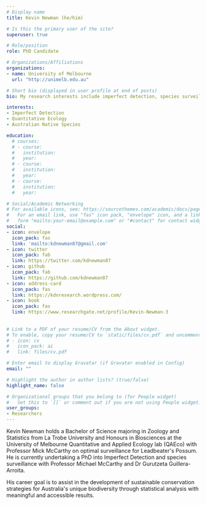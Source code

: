 ```yaml
---
# Display name
title: Kevin Newman (he/him)

# Is this the primary user of the site?
superuser: true

# Role/position
role: PhD Candidate

# Organizations/Affiliations
organizations:
- name: University of Melbourne
  url: "http://unimelb.edu.au"

# Short bio (displayed in user profile at end of posts)
bio: My research interests include imperfect detection, species surveillance and the optimisation of detection of species. 

interests:
- Imperfect Detection
- Quantitative Ecology
- Australian Native Species

education:
  # courses:
  # - course:
  #   institution:
  #   year:
  # - course:
  #   institution:
  #   year:
  # - course:
  #   institution:
  #   year:

# Social/Academic Networking
# For available icons, see: https://sourcethemes.com/academic/docs/page-builder/#icons
#   For an email link, use "fas" icon pack, "envelope" icon, and a link in the
#   form "mailto:your-email@example.com" or "#contact" for contact widget.
social:
- icon: envelope
  icon_pack: fas
  link: 'mailto:kdnewman87@gmail.com'
- icon: twitter
  icon_pack: fab
  link: https://twitter.com/kdnewman87
- icon: github
  icon_pack: fab
  link: https://github.com/kdnewman87
- icon: address-card
  icon_pack: fas
  link: https://kdnresearch.wordpress.com/
- icon: book
  icon_pack: fas
  link: https://www.researchgate.net/profile/Kevin-Newman-3
    
  
# Link to a PDF of your resume/CV from the About widget.
# To enable, copy your resume/CV to `static/files/cv.pdf` and uncomment the lines below.
# - icon: cv
#   icon_pack: ai
#   link: files/cv.pdf

# Enter email to display Gravatar (if Gravatar enabled in Config)
email: ""

# Highlight the author in author lists? (true/false)
highlight_name: false

# Organizational groups that you belong to (for People widget)
#   Set this to `[]` or comment out if you are not using People widget.
user_groups:
- Researchers
---
```



Kevin Newman holds a Bachelor of Science majoring in Zoology and Statistics from La Trobe University and Honours in Biosciences at the University of Melbourne Quantitative and Applied Ecology lab (QAEco) with Professor Mick McCarthy on optimal surveillance for Leadbeater's Possum. He is currently undertaking a PhD into Imperfect Detection and species surveillance with Professor Michael McCarthy and Dr Gurutzeta Guillera-Arroita.

His career goal is to assist in the development of sustainable conservation strategies for Australia's unique biodiversity through statistical analysis with meaningful and accessible results.
